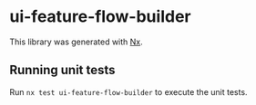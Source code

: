 # ui-feature-flow-builder

This library was generated with [Nx](https://nx.dev).

## Running unit tests

Run `nx test ui-feature-flow-builder` to execute the unit tests.
